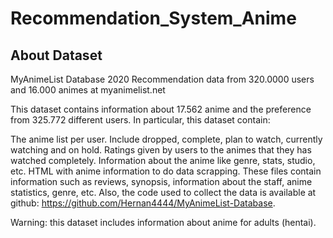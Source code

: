 # Recommendation_System_Anime

## About Dataset
MyAnimeList Database 2020
Recommendation data from 320.0000 users and 16.000 animes at myanimelist.net

This dataset contains information about 17.562 anime and the preference from 325.772 different users. In particular, this dataset contain:

The anime list per user. Include dropped, complete, plan to watch, currently watching and on hold.
Ratings given by users to the animes that they has watched completely.
Information about the anime like genre, stats, studio, etc.
HTML with anime information to do data scrapping. These files contain information such as reviews, synopsis, information about the staff, anime statistics, genre, etc.
Also, the code used to collect the data is available at github: https://github.com/Hernan4444/MyAnimeList-Database.

Warning: this dataset includes information about anime for adults (hentai).

